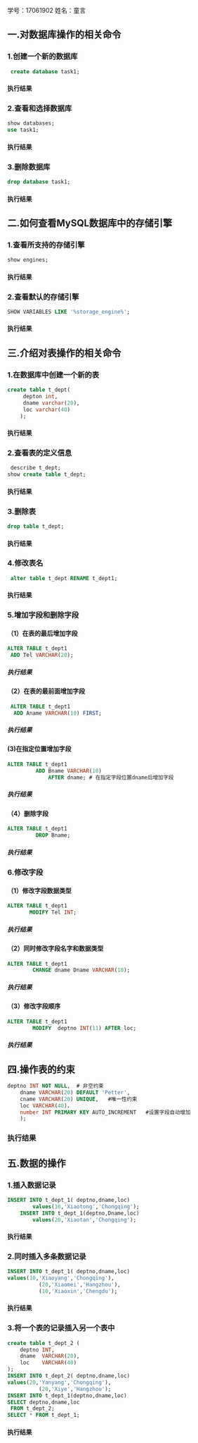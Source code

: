 学号：17061902
姓名：童言


## 一.对数据库操作的相关命令
### 1.创建一个新的数据库
```sql
 create database task1;
 ```
 #### 执行结果
 
 
 ### 2.查看和选择数据库
 ```sql
 show databases;
 use task1;
 ```
 
 #### 执行结果
 
 
 ### 3.删除数据库
 ```sql
 drop database task1;
 ```
 
#### 执行结果


## 二.如何查看MySQL数据库中的存储引擎
### 1.查看所支持的存储引擎
```sql
show engines;
```

#### 执行结果

### 2.查看默认的存储引擎
```sql
SHOW VARIABLES LIKE '%storage_engine%';
```

#### 执行结果

## 三.介绍对表操作的相关命令
### 1.在数据库中创建一个新的表
```sql
create table t_dept(
     depton int,
     dname varchar(20),
     loc varchar(40)
    );
 ```
 
 #### 执行结果
 
 ### 2.查看表的定义信息
 ```sql
  describe t_dept;
 show create table t_dept;
 ```
 
 #### 执行结果
 
 ### 3.删除表
 ```sql
 drop table t_dept;
 ```
 
 #### 执行结果
 
 ### 4.修改表名
 ```sql
  alter table t_dept RENAME t_dept1;
  ```
  
  #### 执行结果
 
 
 ### 5.增加字段和删除字段
 #### （1）在表的最后增加字段
 ```sql
 ALTER TABLE t_dept1
  ADD Tel VARCHAR(20); 
  ```
  
  ##### 执行结果
  
  #### （2）在表的最前面增加字段
  ```sql
   ALTER TABLE t_dept1
    ADD Aname VARCHAR(10) FIRST;
   ```
  
  ##### 执行结果
   
   ####  (3)在指定位置增加字段
   ```sql
   ALTER TABLE t_dept1 
	 	    ADD Bname VARCHAR(10)
		       	AFTER dname; # 在指定字段位置dname后增加字段
   ```
  
   ##### 执行结果
   
   #### （4）删除字段
   ```sql
   ALTER TABLE t_dept1
            DROP Bname;
 ```
 
 ##### 执行结果
 
 ### 6.修改字段
 
 #### （1）修改字段数据类型
 ```sql
 ALTER TABLE t_dept1 
		MODIFY Tel INT;
  ```
  
  ##### 执行结果
  
  
  #### （2）同时修改字段名字和数据类型
```sql
ALTER TABLE t_dept1 
		CHANGE dname Dname VARCHAR(10);
 ```
 
 ##### 执行结果
 
 
 #### （3）修改字段顺序
```sql
ALTER TABLE t_dept1 
		MODIFY  deptno INT(11) AFTER loc;
```

##### 执行结果


## 四.操作表的约束
```sql
deptno INT NOT NULL,  # 非空约束
	dname VARCHAR(20) DEFAULT 'Petter', 
	cname VARCHAR(20) UNIQUE,	#唯一性约束
	loc VARCHAR(40)， 
	number INT PRIMARY KEY AUTO_INCREMENT	#设置字段自动增加
	); 
 ```
 
 ### 执行结果
 
 
 
 ## 五.数据的操作
### 1.插入数据记录
```sql
INSERT INTO t_dept_1( deptno,dname,loc)
		values(10,'Xiaotong','Chongqing');
	INSERT INTO t_dept_1(deptno,Dname,loc)
		values(20,'Xiaotan','Chongqing');
```
#### 执行结果


### 2.同时插入多条数据记录
```sql
INSERT INTO t_dept_1( deptno,dname,loc)
values(10,'Xiaoyang','Chongqing'),
          (20,'Xiaomei','Hangzhou'),
          (10,'Xiaoxin','Chengdu');
```

#### 执行结果

### 3.将一个表的记录插入另一个表中
```sql
create table t_dept_2 (
    deptno INT,
	dname  VARCHAR(20),
	loc    VARCHAR(40)
);
INSERT INTO t_dept_2( deptno,dname,loc)
values(20,'Yanyang','Chongqing'),
          (20,'Xiye','Hangzhou');
INSERT INTO t_dept_1(deptno,dname,loc)
SELECT deptno,dname,loc		
 FROM t_dept_2;
SELECT * FROM t_dept_1;
```

#### 执行结果





